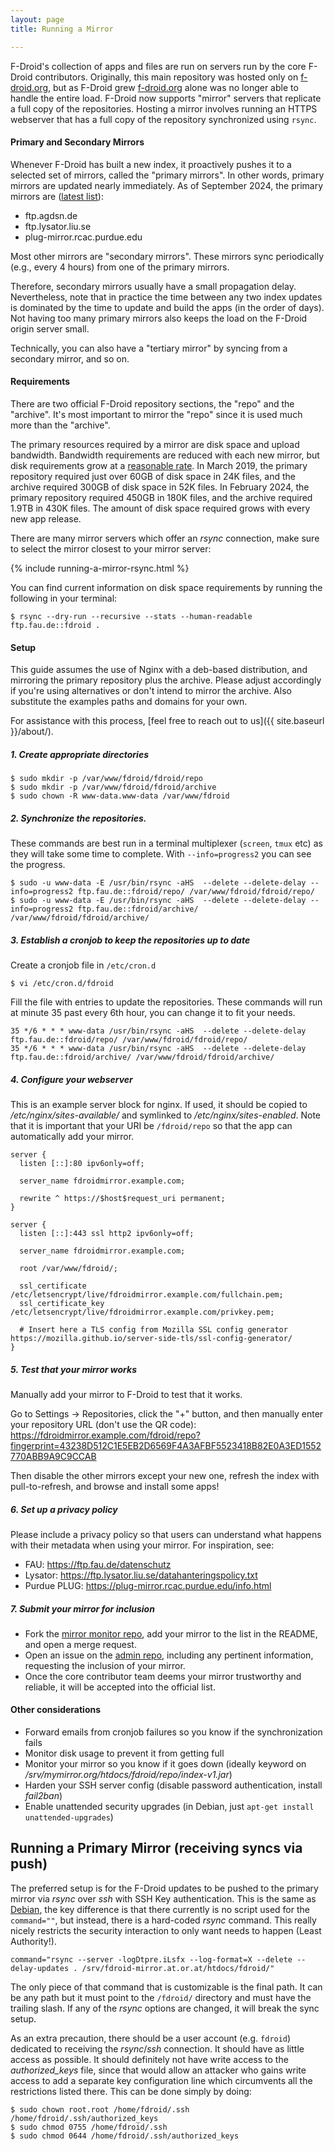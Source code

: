```yaml
---
layout: page
title: Running a Mirror

---
```


F-Droid's collection of apps and files are run on servers run by the core F-Droid contributors. Originally, this main repository was hosted only on [f-droid.org](https://f-droid.org/), but as F-Droid grew [f-droid.org](https://f-droid.org/) alone was no longer able to handle the entire load. F-Droid now supports "mirror" servers that replicate a full copy of the repositories. Hosting a mirror involves running an HTTPS webserver that has a full copy of the repository synchronized using `rsync`.

#### Primary and Secondary Mirrors

Whenever F-Droid has built a new index, it proactively pushes it to a selected set of mirrors, called the "primary mirrors".
In other words, primary mirrors are updated nearly immediately.
As of September 2024, the primary mirrors are ([latest list](https://gitlab.com/fdroid/web-services/-/blob/master/origin-04-mirror-push.yml)):

* ftp.agdsn.de
* ftp.lysator.liu.se
* plug-mirror.rcac.purdue.edu

Most other mirrors are "secondary mirrors".
These mirrors sync periodically (e.g., every 4 hours) from one of the primary mirrors.

Therefore, secondary mirrors usually have a small propagation delay.
Nevertheless, note that in practice the time between any two index updates is dominated by the time to update and build the apps (in the order of days).
Not having too many primary mirrors also keeps the load on the F-Droid origin server small.

Technically, you can also have a "tertiary mirror" by syncing from a secondary mirror, and so on.

#### Requirements

There are two official F-Droid repository sections, the "repo" and the "archive". It's most important to mirror the "repo" since it is used much more than the "archive".

The primary resources required by a mirror are disk space and upload bandwidth.
Bandwidth requirements are reduced with each new mirror, but disk requirements grow at a [reasonable rate](https://ftp.fau.de/cgi-bin/show-ftp-stats.cgi?statstype=2&what=mirrorsize&mirrorname=fdroid&timespan=-1&graphsize=large&submit=Go%21).
In March 2019, the primary repository required just over 60GB of disk space in 24K files, and the archive required 300GB of disk space in 52K files.
In February 2024, the primary repository required 450GB in 180K files, and the archive required 1.9TB in 430K files.
The amount of disk space required grows with every new app release.

There are many mirror servers which offer an _rsync_ connection, make sure to select the mirror closest to your mirror server:

{% include running-a-mirror-rsync.html %}

You can find current information on disk space requirements by running the following in your terminal:
```console
$ rsync --dry-run --recursive --stats --human-readable ftp.fau.de::fdroid .
```

#### Setup

This guide assumes the use of Nginx with a deb-based distribution, and mirroring the primary repository plus the archive. Please adjust accordingly if you're using alternatives or don't intend to mirror the archive. Also substitute the examples paths and domains for your own.

For assistance with this process, [feel free to reach out to us]({{ site.baseurl }}/about/).

##### 1. Create appropriate directories

```console
$ sudo mkdir -p /var/www/fdroid/fdroid/repo
$ sudo mkdir -p /var/www/fdroid/fdroid/archive
$ sudo chown -R www-data.www-data /var/www/fdroid
```

##### 2. Synchronize the repositories.

These commands are best run in a terminal multiplexer (`screen`, `tmux` etc) as they will take some time to complete. With `--info=progress2` you can see the progress.

```console
$ sudo -u www-data -E /usr/bin/rsync -aHS  --delete --delete-delay --info=progress2 ftp.fau.de::fdroid/repo/ /var/www/fdroid/fdroid/repo/
$ sudo -u www-data -E /usr/bin/rsync -aHS  --delete --delete-delay --info=progress2 ftp.fau.de::fdroid/archive/ /var/www/fdroid/fdroid/archive/
```

##### 3. Establish a cronjob to keep the repositories up to date

Create a cronjob file in `/etc/cron.d`

```console
$ vi /etc/cron.d/fdroid
```

Fill the file with entries to update the repositories. These commands will run at minute 35 past every 6th hour, you can change it to fit your needs.

```
35 */6 * * * www-data /usr/bin/rsync -aHS  --delete --delete-delay ftp.fau.de::fdroid/repo/ /var/www/fdroid/fdroid/repo/
35 */6 * * * www-data /usr/bin/rsync -aHS  --delete --delete-delay ftp.fau.de::fdroid/archive/ /var/www/fdroid/fdroid/archive/
```

##### 4. Configure your webserver

This is an example server block for nginx. If used, it should be copied to _/etc/nginx/sites-available/_ and symlinked to _/etc/nginx/sites-enabled_. Note that it is important that your URI be `/fdroid/repo` so that the app can automatically add your mirror.

```
server {
  listen [::]:80 ipv6only=off;

  server_name fdroidmirror.example.com;

  rewrite ^ https://$host$request_uri permanent;
}

server {
  listen [::]:443 ssl http2 ipv6only=off;

  server_name fdroidmirror.example.com;

  root /var/www/fdroid/;

  ssl_certificate /etc/letsencrypt/live/fdroidmirror.example.com/fullchain.pem;
  ssl_certificate_key /etc/letsencrypt/live/fdroidmirror.example.com/privkey.pem;

  # Insert here a TLS config from Mozilla SSL config generator https://mozilla.github.io/server-side-tls/ssl-config-generator/
}
```

##### 5. Test that your mirror works

Manually add your mirror to F-Droid to test that it works.

Go to Settings -> Repositories, click the "+" button, and then manually enter your repository URL (don't use the QR code):
https://fdroidmirror.example.com/fdroid/repo?fingerprint=43238D512C1E5EB2D6569F4A3AFBF5523418B82E0A3ED1552770ABB9A9C9CCAB

Then disable the other mirrors except your new one, refresh the index with pull-to-refresh, and browse and install some apps!

##### 6. Set up a privacy policy

Please include a privacy policy so that users can understand what happens with their metadata when using your mirror.
For inspiration, see:

* FAU: https://ftp.fau.de/datenschutz
* Lysator: https://ftp.lysator.liu.se/datahanteringspolicy.txt
* Purdue PLUG: https://plug-mirror.rcac.purdue.edu/info.html

##### 7. Submit your mirror for inclusion

* Fork the [mirror monitor repo](https://gitlab.com/fdroid/mirror-monitor), add your mirror to the list in the README, and open a merge request.
* Open an issue on the [admin repo](https://gitlab.com/fdroid/admin), including any pertinent information, requesting the inclusion of your mirror.
* Once the core contributor team deems your mirror trustworthy and reliable, it will be accepted into the official list.

#### Other considerations

* Forward emails from cronjob failures so you know if the synchronization fails
* Monitor disk usage to prevent it from getting full
* Monitor your mirror so you know if it goes down (ideally keyword on _/srv/mymirror.org/htdocs/fdroid/repo/index-v1.jar_)
* Harden your SSH server config (disable password authentication, install _fail2ban_)
* Enable unattended security upgrades (in Debian, just `apt-get install unattended-upgrades`)

## Running a Primary Mirror (receiving syncs via push)

The preferred setup is for the F-Droid updates to be pushed to the primary
mirror via _rsync_ over _ssh_ with SSH Key authentication.  This is the same as
[Debian](https://www.debian.org/mirror/push_server#sshtrigger), the key
difference is that there currently is no script used for the `command=""`, but
instead, there is a hard-coded _rsync_ command.  This really nicely restricts
the security interaction to only want needs to happen (Least Authority!).

```
command="rsync --server -logDtpre.iLsfx --log-format=X --delete --delay-updates . /srv/fdroid-mirror.at.or.at/htdocs/fdroid/"
```

The only piece of that command that is customizable is the final path.  It can
be any path but it must point to the `/fdroid/` directory and must have the
trailing slash.  If any of the _rsync_ options are changed, it will break the
sync setup.

As an extra precaution, there should be a user account (e.g. `fdroid`)
dedicated to receiving the _rsync_/_ssh_ connection.  It should have
as little access as possible.  It should definitely not have write
access to the _authorized_keys_ file, since that would allow an
attacker who gains write access to add a separate key configuration
line which circumvents all the restrictions listed there.  This can be
done simply by doing:

```console
$ sudo chown root.root /home/fdroid/.ssh /home/fdroid/.ssh/authorized_keys
$ sudo chmod 0755 /home/fdroid/.ssh
$ sudo chmod 0644 /home/fdroid/.ssh/authorized_keys
```
